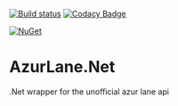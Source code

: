 [![Build status](https://ci.appveyor.com/api/projects/status/2ot3sf9evxcpdc8s?svg=true)](https://ci.appveyor.com/project/KurozeroPB/AzurLane.Net)
[![Codacy Badge](https://api.codacy.com/project/badge/Grade/5b00c0d297934281ae9ecdd6155ac2f9)](https://www.codacy.com/app/KurozeroPB/AzurLane.Net?utm_source=github.com&amp;utm_medium=referral&amp;utm_content=KurozeroPB/AzurLane.Net&amp;utm_campaign=Badge_Grade)

[![NuGet](https://img.shields.io/nuget/vpre/AzurLane.Net.svg)](https://www.nuget.org/packages/AzurLane.Net)

# AzurLane.Net
.Net wrapper for the unofficial azur lane api
